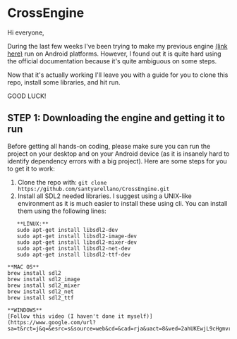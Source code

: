 # CrossEngine

Hi everyone,

During the last few weeks I've been trying to make my previous engine [(link here)](https://github.com/santyarellano/2dGameEngine) run on Android platforms. However, I found out it is quite hard using the official documentation because it's quite ambiguous on some steps.

Now that it's actually working I'll leave you with a guide for you to clone this repo, install some libraries, and hit run.

GOOD LUCK!

## STEP 1: Downloading the engine and getting it to run

Before getting all hands-on coding, please make sure you can run the project on your desktop and on your Android device (as it is insanely hard to identify dependency errors with a big project). Here are some steps for you to get it to work:

1. Clone the repo with: `git clone https://github.com/santyarellano/CrossEngine.git`
2. Install all SDL2 needed libraries. I suggest using a UNIX-like environment as it is much easier to install these using cli. You can install them using the following lines:

```
   **LINUX:**
   sudo apt-get install libsdl2-dev
   sudo apt-get install libsdl2-image-dev
   sudo apt-get install libsdl2-mixer-dev
   sudo apt-get install libsdl2-net-dev
   sudo apt-get install libsdl2-ttf-dev

**MAC OS**
brew install sdl2
brew install sdl2_image
brew install sdl2_mixer
brew install sdl2_net
brew install sdl2_ttf

**WINDOWS**
[Follow this video (I haven't done it myself)](https://www.google.com/url?sa=t&rct=j&q=&esrc=s&source=web&cd=&cad=rja&uact=8&ved=2ahUKEwjL9cHgmvrrAhVCVK0KHdvOCuYQwqsBMAV6BAgJEBE&url=https%3A%2F%2Fwww.youtube.com%2Fwatch%3Fv%3DUvJt9MZs_M8&usg=AOvVaw3UxlXCnewRRmnFSLN32P89)
```
